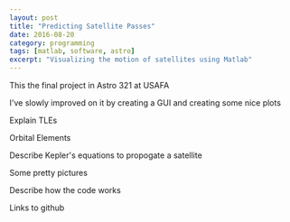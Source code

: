 ```yaml
---
layout: post
title: "Predicting Satellite Passes"
date: 2016-08-20
category: programming
tags: [matlab, software, astro]
excerpt: "Visualizing the motion of satellites using Matlab"
---
```


This the final project in Astro 321 at USAFA

I've slowly improved on it by creating a GUI and creating some nice plots

Explain TLEs

Orbital Elements

Describe Kepler's equations to propogate a satellite

Some pretty pictures

Describe how the code works

Links to github
